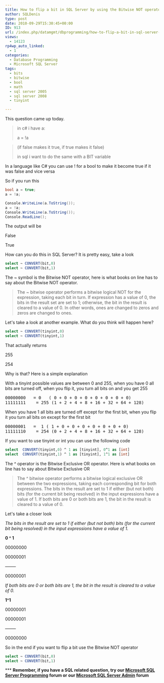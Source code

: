 ```yaml
---
title: How to flip a bit in SQL Server by using the Bitwise NOT operator
author: SQLDenis
type: post
date: 2010-09-29T15:30:45+00:00
ID: 913
url: /index.php/datamgmt/dbprogramming/how-to-flip-a-bit-in-sql-server-by-using/
views:
  - 14123
rp4wp_auto_linked:
  - 1
categories:
  - Database Programming
  - Microsoft SQL Server
tags:
  - bits
  - bitwise
  - bool
  - math
  - sql server 2005
  - sql server 2008
  - tinyint

---
```

This question came up today.

> in c# i have a:
> 
> a = !a
  
> (if false makes it true, if true makes it false)
> 
> in sql i want to do the same with a BIT variable

In a language like C# you can use ! for a bool to make it become true if it was false and vice versa

So if you run this

```csharp
bool a = true;
a = !a;

Console.WriteLine(a.ToString());
a = !a;
Console.WriteLine(a.ToString());
Console.ReadLine();
```
The output will be

False
  
True

How can you do this in SQL Server? It is pretty easy, take a look

```sql
select ~ CONVERT(bit,0)
select ~ CONVERT(bit,1)
```

The ~ symbol is the Bitwise NOT operator, here is what books on line has to say about the Bitwise NOT operator.

> The ~ bitwise operator performs a bitwise logical NOT for the expression, taking each bit in turn. If expression has a value of 0, the bits in the result set are set to 1; otherwise, the bit in the result is cleared to a value of 0. In other words, ones are changed to zeros and zeros are changed to ones.

Let's take a look at another example. What do you think will happen here?

```sql
select ~ CONVERT(tinyint,0)
select ~ CONVERT(tinyint,1)
```
That actually returns
  
255
  
254

Why is that? Here is a simple explanation

With a tinyint possible values are between 0 and 255, when you have 0 all bits are turned off, when you flip it, you turn all bits on and you get 255

<pre>00000000	= 0   ( 0 + 0 + 0 + 0 + 0 + 0 + 0 + 0)
11111111	= 255 (1 + 2 + 4 + 8 + 16 + 32 + 64 + 128)</pre>

When you have 1 all bits are turned off except for the first bit, when you flip it you turn all bits on except for the first bit

<pre>00000001	=  1 ( 1 + 0 + 0 + 0 + 0 + 0 + 0 + 0)
11111110	= 254 (0 + 2 + 4 + 8 + 16 + 32 + 64 + 128)</pre>

If you want to use tinyint or int you can use the following code

```sql
select  CONVERT(tinyint,0) ^ 1 as [tinyint], 0^1 as [int]
select  CONVERT(tinyint,1) ^ 1 as [tinyint], 1^1 as [int]
```

The ^ operator is the Bitwise Exclusive OR operator. Here is what books on line has to say about Bitwise Exclusive OR

> The ^ bitwise operator performs a bitwise logical exclusive OR between the two expressions, taking each corresponding bit for both expressions. The bits in the result are set to 1 if either (but not both) bits (for the current bit being resolved) in the input expressions have a value of 1. If both bits are 0 or both bits are 1, the bit in the result is cleared to a value of 0. 

Let's take a closer look

_The bits in the result are set to 1 if either (but not both) bits (for the current bit being resolved) in the input expressions have a value of 1._

**0 ^ 1**
  
00000000
  
00000001
  
——–
  
00000001 

_If both bits are 0 or both bits are 1, the bit in the result is cleared to a value of 0._

**1^1**
  
00000001
  
00000001
  
——–
  
00000000 

So in the end if you want to flip a bit use the Bitwise NOT operator

```sql
select ~ CONVERT(bit,0)
select ~ CONVERT(bit,1)
```

\*** **Remember, if you have a SQL related question, try our [Microsoft SQL Server Programming][1] forum or our [Microsoft SQL Server Admin][2] forum**<ins></ins>

 [1]: http://forum.ltd.local/viewforum.php?f=17
 [2]: http://forum.ltd.local/viewforum.php?f=22